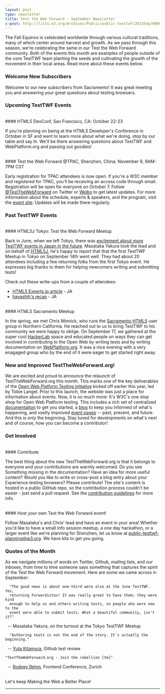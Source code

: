 ```yaml
---
layout: post
type: newsletter
title: Test the Web Forward - September Newsletter
x-post: http://lists.w3.org/Archives/Public/public-testtwf/2013Sep/0006.html
---
```


The Fall Equinox is celebrated worldwide through various cultural
traditions, many of which center around harvest and growth. As we
pass through this season, we're celebrating the same in our Test
the Web Forward community. Both of the events this month are examples
of people outside of the core TestTWF team planting the seeds and
cultivating the growth of the movement in their local areas. Read
more about these events below.

### Welcome New Subscribers ###

Welcome to our new subscribers from Sacramento! It was great
meeting you and answering your great questions about testing
browsers.

### Upcoming TestTWF Events ###

<br/>
#### HTML5 DevConf, San Francisco, CA: October 22-23

If you're planning on being at the HTML5 Developer's Conference in
October in SF and want to learn more about what we're doing, stop by
our table and say hi. We'll be there answering questions about TestTWF
and WebPlatform.org and passing out goodies!

<br/>
#### Test the Web Forward @TPAC, Shenzhen, China: November 9, 9AM-7PM CST

Early registration for TPAC attendees is now open. If you're a W3C member
and registered for TPAC, you'll be receiving an access code through
email. Registration will be open for everyone on October 7.  Follow
[@TestTheWebForward][1] on Twitter or [Weibo][2] to get latest
updates. For more information about the schedule, experts & speakers,
and the program, visit the [event site][3]. Updates will be made there
regularly.

### Past TestTWF Events ###

<br/>
#### HTML5J Tokyo: Test the Web Forward Meetup

Back in June, when we left Tokyo, there was [excitement about more TestTWF events in Japan in the future][4]. Masataka Yakura took
the lead and on behalf of [HTML5J][5], he's happy to report that that
the first TestTWF Meetup in Tokyo on September 14th went well. They had
about 20 attendees including a few returning folks from the first Tokyo
event. He expresses big thanks to them for helping newcomers writing
and submitting tests!

Check out these write-ups from a couple of attendees:

* [HTML5 Experts.jp article][6] - JA
* [hayashih's recap][7] - JA

<br/>
#### HTML5 Sacramento Meetup

In the spring, we met Chris Minnick, who runs the [Sacramento HTML5][8]
user group in Northern California. He reached out to us to bring TestTWF
to his community we were happy to oblige. On September 17, we gathered at
the super cool [HackerLab][9] space and educated people on ways they can
get involved in contributing to the Open Web by writing tests and by
writing documentation on [WebPlatform.org][10]. It was a nice evening with
a very enagaged group who by the end of it were eager to get started
right away.


### New and Improved TestTheWebForward.org! ###

We are excited and proud to announce the relaunch of
TestTheWebForward.org this month. This marks one of the key
deliverables of the [Open Web Platform Testing initiative][11] kicked
off earlier this year, led by Tobie Langel. Prior to this launch,
the website was just a place for information about events. Now, it
is so much more: It's W3C's one stop shop for Open Web Platform
testing. This includes a rich set of centralized [documentation][12] to get
you started, a [blog][13] to keep you informed of what's happening,
and vastly improved [event pages][14] -- past, present, and future.
And this is only the beginning. Stay tuned for developments on what's
next and of course, how you can become a contributor!

### Get Involved ###

<br/>
#### Contribute

The best thing about the new TestTheWebForward.org is that it belongs
to everyone and your contributions are warmly welcomed. Do you see
Something missing in the documentation? Have an idea for more useful
content? Would you like to write or cross-post a blog entry about your
Experience testing browsers?  Please contribute! The site's content is
hosted in a public GitHub repo, so the contribution process couldn't
be easier - just send a pull request. See the [contribution guidelines][15]
for more info.

<br/>
#### Host your own Test the Web Forward event!

Follow Masataka's and Chris' lead and have an event in your area!
Whether you'd like to have a small info session meetup, a one day
hackathon, or a larger event like we're planning for Shenzhen, let us
know at public-testtwf-planning@w3.org. We have kits to get you going.

### Quotes of the Month ###
  
As we navigate millions of words on Twitter, Github, mailing lists,
and our inboxes, from time to time someone says something that captures
the spirit of the Test the Web Forward movement. Here are some we
came across in September:

      "The good news is about one-third were also at the June TestTWF. Yes,
      returning Forwardistas! It was really great to have them; they were kind
      enough to help us and others writing tests, so people who were new to the 
      event were able to submit tests. What a beautiful community, isn't it?"
  
&nbsp;&nbsp;-- Masataka Yakura, on the turnout at the Tokyo TestTWF Meetup
    
      "Authoring tests is not the end of the story. It's actually the beginning."
    
&nbsp;&nbsp;-- [Yuta Kitamura][16], Github test review
    
    "TestTheWebForward.org - Join the rebellion [tm]"

&nbsp;&nbsp;-- [Rodney Rehm][17], Frontend Conference, Zurich

<br/>
Let's keep Making the Web a Better Place!


-------
[1]: https://twitter.com/testthewebfwd
[2]: http://weibo.com/u/3618259334
[3]: http://testthewebforward.org/events/2013/shenzhen.html
[4]: http://blogs.adobe.com/webplatform/2013/06/26/
[5]: http://html5j.org/
[6]: http://html5experts.jp/myakura/2704/
[7]: http://d.hatena.ne.jp/hayashih/20130914/p1
[8]: http://www.meetup.com/HTML5-in-Sacramento/events/133819602/
[9]: http://hackerlab.org/
[10]: http://www.webplatform.org/
[11]: http://testthewebforward.org/blog/2013/02/20/testing-the-open-web-platform.html
[12]: http://testthewebforward.org/docs/
[13]: http://testthewebforward.org/blog/
[14]: http://testthewebforward.org/events/
[15]: https://github.com/w3c/testtwf-website/blob/gh-pages/CONTRIBUTING.md
[16]: https://github.com/w3c/web-platform-tests/pull/135#issuecomment-19433353
[17]: https://twitter.com/klick_ass/status/373016885476200448